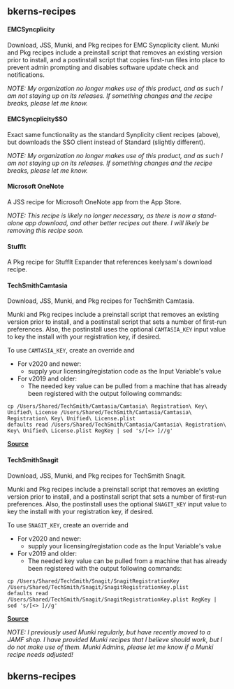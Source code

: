 bkerns-recipes
--------------

#### EMCSyncplicity

Download, JSS, Munki, and Pkg recipes for EMC Syncplicity client. Munki and Pkg recipes include a preinstall script that removes an existing version prior to install, and a postinstall script that copies first-run files into place to prevent admin prompting and disables software update check and notifications.

*NOTE: My organization no longer makes use of this product, and as such I am not staying up on its releases. If something changes and the recipe breaks, please let me know.*

#### EMCSyncplicitySSO

Exact same functionality as the standard Synplicity client recipes (above), but downloads the SSO client instead of Standard (slightly different).

*NOTE: My organization no longer makes use of this product, and as such I am not staying up on its releases. If something changes and the recipe breaks, please let me know.*

#### Microsoft OneNote

A JSS recipe for Microsoft OneNote app from the App Store.

*NOTE: This recipe is likely no longer necessary, as there is now a stand-alone app download, and other better recipes out there. I will likely be removing this recipe soon.*

#### StuffIt

A Pkg recipe for StuffIt Expander that references keelysam's download recipe.

#### TechSmithCamtasia

Download, JSS, Munki, and Pkg recipes for TechSmith Camtasia.

Munki and Pkg recipes include a preinstall script that removes an existing version prior to install, and a postinstall script that sets a number of first-run preferences. Also, the postinstall uses the optional `CAMTASIA_KEY` input value to key the install with your registration key, if desired.

To use `CAMTASIA_KEY`, create an override and
  * For v2020 and newer:
    *  supply your licensing/registation code as the Input Variable's value
  * For v2019 and older:
    * The needed key value can be pulled from a machine that has already been registered with the output following commands:
```
cp /Users/Shared/TechSmith/Camtasia/Camtasia\ Registration\ Key\ Unified\ License /Users/Shared/TechSmith/Camtasia/Camtasia\ Registration\ Key\ Unified\ License.plist
defaults read /Users/Shared/TechSmith/Camtasia/Camtasia\ Registration\ Key\ Unified\ License.plist RegKey | sed 's/[<> ]//g'
```

**[Source](https://support.techsmith.com/hc/en-us/articles/203727638-Camtasia-Mac-Enterprise-Install-Guidelines)**

#### TechSmithSnagit

Download, JSS, Munki, and Pkg recipes for TechSmith Snagit.

Munki and Pkg recipes include a preinstall script that removes an existing version prior to install, and a postinstall script that sets a number of first-run preferences. Also, the postinstall uses the optional `SNAGIT_KEY` input value to key the install with your registration key, if desired.

To use `SNAGIT_KEY`, create an override and
  * For v2020 and newer:
    *  supply your licensing/registation code as the Input Variable's value
  * For v2019 and older:
    * The needed key value can be pulled from a machine that has already been registered with the output following commands:
```
cp /Users/Shared/TechSmith/Snagit/SnagitRegistrationKey /Users/Shared/TechSmith/Snagit/SnagitRegistrationKey.plist
defaults read /Users/Shared/TechSmith/Snagit/SnagitRegistrationKey.plist RegKey | sed 's/[<> ]//g'
```

**[Source](https://support.techsmith.com/hc/en-us/articles/115007344888-Enterprise-Install-Guidelines-for-Snagit-on-MacOS)**


*NOTE: I previously used Munki regularly, but have recently moved to a JAMF shop. I have provided Munki recipes that I believe should work, but I do not make use of them. Munki Admins, please let me know if a Munki recipe needs adjusted!*

bkerns-recipes
--------------
